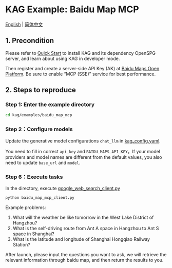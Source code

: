 # KAG Example: Baidu Map MCP

[English](./README.md) |
[简体中文](./README_cn.md)

## 1. Precondition

Please refer to [Quick Start](https://openspg.yuque.com/ndx6g9/cwh47i/rs7gr8g4s538b1n7) to install KAG and its dependency OpenSPG server, and learn about using KAG in developer mode.

Then register and create a server-side API Key (AK) at [Baidu Maps Open Platform](https://lbsyun.baidu.com/apiconsole/key). Be sure to enable “MCP (SSE)” service for best performance.

## 2. Steps to reproduce

### Step 1: Enter the example directory

```bash
cd kag/examples/baidu_map_mcp
```

### Step 2：Configure models

Update the generative model configurations ``chat_llm``  in [kag_config.yaml](./kag_config.yaml).

You need to fill in correct ``api_key`` and ``BAIDU_MAPS_API_KEY``。If your model providers and model names are different from the default values, you also need to update ``base_url`` and ``model``.


### Step 6：Execute tasks

In the directory, execute [google_web_search_client.py](./google_web_search_client.py) 

```bash
python baidu_map_mcp_client.py
```

Example problems:
1. What will the weather be like tomorrow in the West Lake District of Hangzhou?
2. What is the self-driving route from Ant A space in Hangzhou to Ant S space in Shanghai?
3. What is the latitude and longitude of Shanghai Hongqiao Railway Station?

After launch, please input the questions you want to ask, we will retrieve the relevant information through baidu map, and then return the results to you.


